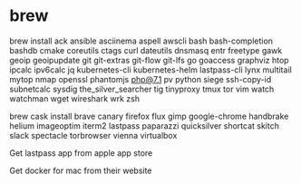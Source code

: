 # brew

brew install ack ansible asciinema aspell awscli bash bash-completion bashdb cmake coreutils ctags curl dateutils dnsmasq entr freetype gawk geoip geoipupdate git git-extras git-flow git-lfs go goaccess graphviz htop ipcalc ipv6calc jq kubernetes-cli kubernetes-helm lastpass-cli lynx multitail mytop nmap openssl phantomjs php@7.1 pv python siege ssh-copy-id subnetcalc sysdig the_silver_searcher tig tinyproxy tmux tor vim watch watchman wget wireshark wrk zsh

brew cask install brave canary firefox flux gimp google-chrome handbrake helium imageoptim iterm2 lastpass paparazzi quicksilver shortcat skitch slack spectacle torbrowser vienna virtualbox

Get lastpass app from apple app store

Get docker for mac from their website
